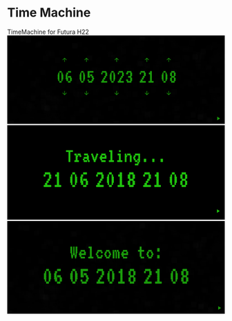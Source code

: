 # Time Machine

TimeMachine for Futura H22
![Home](https://github.com/Elanduir/TimeMachine/blob/master/DemoImages/Home.png?raw=true)
![Travel](https://github.com/Elanduir/TimeMachine/blob/master/DemoImages/Travel.png?raw=true)
![Welcome](https://github.com/Elanduir/TimeMachine/blob/master/DemoImages/Welcome.png?raw=true)

